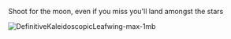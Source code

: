 

Shoot for the moon, even if you miss you'll land amongst the stars




![DefinitiveKaleidoscopicLeafwing-max-1mb](https://user-images.githubusercontent.com/87614188/190196919-109eed36-2499-4143-aa00-fb34ff75e303.gif)
